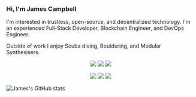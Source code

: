 ### Hi, I'm James Campbell
I'm interested in trustless, open-source, and decentralized technology.
I'm an experienced Full-Stack Developer, Blockchain Engineer, and DevOps Engineer.

Outside of work I enjoy Scuba diving, Bouldering, and Modular Synthesisers.

<p align="center">
<img src="https://img.shields.io/badge/Python-3776AB?logo=python&style=for-the-badge&logoColor=white">
<img src="https://img.shields.io/badge/Git-F05032?logo=git&style=for-the-badge&logoColor=white">
<img src="https://img.shields.io/badge/Solidity-363636?logo=solidity&style=for-the-badge&logoColor=white">
</p>

<p align="center">
  <a href="https://www.linkedin.com/in/james-campbell-99635478/"><img src="https://img.shields.io/badge/LinkedIn-0077B5?style=for-the-badge&logo=linkedin&logoColor=white"></a> 
  <a href="https://discordapp.com/users/405651072460259339"><img src="https://img.shields.io/badge/Discord-5865F2?style=for-the-badge&logo=discord&logoColor=white"></a>
  <a href="mailto:james.campbell@tanti.org.uk"><img src="https://img.shields.io/badge/mail-EA4335?style=for-the-badge&logo=gmail&logoColor=white"></a>
</p>

![James's GitHub stats](https://github-readme-stats.vercel.app/api?username=theref&count_private=true&show_icons=true&theme=transparent)
